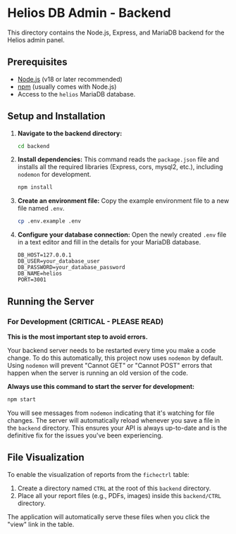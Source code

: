 # Helios DB Admin - Backend

This directory contains the Node.js, Express, and MariaDB backend for the Helios admin panel.

## Prerequisites

- [Node.js](https://nodejs.org/) (v18 or later recommended)
- [npm](https://www.npmjs.com/) (usually comes with Node.js)
- Access to the `helios` MariaDB database.

## Setup and Installation

1.  **Navigate to the backend directory:**
    ```bash
    cd backend
    ```

2.  **Install dependencies:**
    This command reads the `package.json` file and installs all the required libraries (Express, cors, mysql2, etc.), including `nodemon` for development.
    ```bash
    npm install
    ```

3.  **Create an environment file:**
    Copy the example environment file to a new file named `.env`.
    ```bash
    cp .env.example .env
    ```

4.  **Configure your database connection:**
    Open the newly created `.env` file in a text editor and fill in the details for your MariaDB database.
    ```
    DB_HOST=127.0.0.1
    DB_USER=your_database_user
    DB_PASSWORD=your_database_password
    DB_NAME=helios
    PORT=3001
    ```

## Running the Server

### For Development (CRITICAL - PLEASE READ)

**This is the most important step to avoid errors.**

Your backend server needs to be restarted every time you make a code change. To do this automatically, this project now uses `nodemon` by default. Using `nodemon` will prevent "Cannot GET" or "Cannot POST" errors that happen when the server is running an old version of the code.

**Always use this command to start the server for development:**
```bash
npm start
```
You will see messages from `nodemon` indicating that it's watching for file changes. The server will automatically reload whenever you save a file in the `backend` directory. This ensures your API is always up-to-date and is the definitive fix for the issues you've been experiencing.

## File Visualization

To enable the visualization of reports from the `fichectrl` table:

1.  Create a directory named `CTRL` at the root of this `backend` directory.
2.  Place all your report files (e.g., PDFs, images) inside this `backend/CTRL` directory.

The application will automatically serve these files when you click the "view" link in the table.